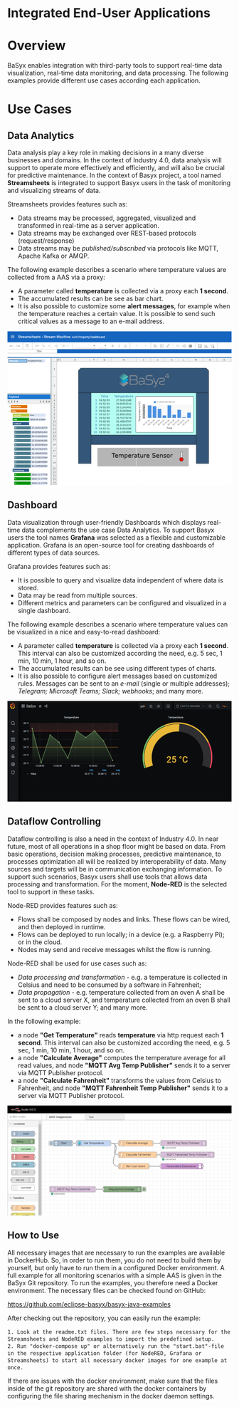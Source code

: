 # Integrated End-User Applications

# Overview
BaSyx enables integration with third-party tools to support real-time data visualization, real-time data monitoring, and data processing. The following examples provide different use cases according each application.

# Use Cases

## Data Analytics

Data analysis play a key role in making decisions in a many diverse businesses and domains. In the context of Industry 4.0, data analysis will support to operate more effectively and efficiently, and will also be crucial for predictive maintenance. In the context of Basyx project, a tool named **Streamsheets** is integrated to support Basyx users in the task of monitoring and visualizing streams of data.

Streamsheets provides features such as:

* Data streams may be processed, aggregated, visualized and transformed in real-time as a server application.
* Data streams may be exchanged over REST-based protocols (request/response)
* Data streams may be *published/subscribed* via protocols like MQTT, Apache Kafka or AMQP.

The following example describes a scenario where temperature values are collected from a AAS via a proxy:

* A parameter called **temperature** is collected via a proxy each **1 second**.
* The accumulated results can be see as bar chart.
* It is also possible to customize some **alert messages**, for example when the temperature reaches a certain value. It is possible to send such critical values as a message to an e-mail address.

![Basyx.monitoring-streamsheets-thumb.png](./images/800px-Basyx.monitoring-streamsheets-thumb.png)

## Dashboard

Data visualization through user-friendly Dashboards which displays real-time data complements the use case Data Analytics. To support Basyx users the tool names **Grafana** was selected as a flexible and customizable application. Grafana is an open-source tool for creating dashboards of different types of data sources.

Grafana provides features such as:

* It is possible to query and visualize data independent of where data is stored.
* Data may be read from multiple sources.
* Different metrics and parameters can be configured and visualized in a single dashboard.

The following example describes a scenario where temperature values can be visualized in a nice and easy-to-read dashboard:

* A parameter called **temperature** is collected via a proxy each **1 second**. This interval can also be customized according the need, e.g. 5 sec, 1 min, 10 min, 1 hour, and so on.
* The accumulated results can be see using different types of charts.
* It is also possible to configure alert messages based on customized rules. Messages can be sent to an *e-mail* (single or multiple addresses); *Telegram; Microsoft Teams; Slack; webhooks*; and many more.

![GrafanaDashboard.png](./images/800px-GrafanaDashboard.png)

## Dataflow Controlling

Dataflow controlling is also a need in the context of Industry 4.0. In near future, most of all operations in a shop floor might be based on data. From basic operations, decision making processes, predictive maintenance, to processes optimization all will be realized by interoperability of data. Many sources and targets will be in communication exchanging information. To support such scenarios, Basyx users shall use tools that allows data processing and transformation. For the moment, **Node-RED** is the selected tool to support in these tasks.

Node-RED provides features such as:

* Flows shall be composed by nodes and links. These flows can be wired, and then deployed in runtime.
* Flows can be deployed to run locally; in a device (e.g. a Raspberry Pi); or in the cloud.
* Nodes may send and receive messages whilst the flow is running.

Node-RED shall be used for use cases such as:

* *Data processing and transformation* - e.g. a temperature is collected in Celsius and need to be consumed by a software in Fahrenheit;
* *Data propagation* - e.g. temperature collected from an oven A shall be sent to a cloud server X, and temperature collected from an oven B shall be sent to a cloud server Y;
and many more.


In the following example:

* a node **"Get Temperature"** reads **temperature** via http request each **1 second**. This interval can also be customized according the need, e.g. 5 sec, 1 min, 10 min, 1 hour, and so on.
* a node **"Calculate Average"** computes the temperature average for all read values, and node **"MQTT Avg Temp Publisher"** sends it to a server via MQTT Publisher protocol.
* a node **"Calculate Fahrenheit"** transforms the values from Celsius to Fahrenheit, and node **"MQTT Fahrenheit Temp Publisher"** sends it to a server via MQTT Publisher protocol.

![NodeRedDashboard.png](./images/800px-NodeRedDashboard.png)

## How to Use
All necessary images that are necessary to run the examples are available in DockerHub. So, in order to run them, you do not need to build them by yourself, but only have to run them in a configured Docker environment. A full example for all monitoring scenarios with a simple AAS is given in the BaSyx Git repository. To run the examples, you therefore need a Docker environment. The necessary files can be checked found on GitHub:

https://github.com/eclipse-basyx/basyx-java-examples

After checking out the repository, you can easily run the example:

```
1. Look at the readme.txt files. There are few steps necessary for the Streamsheets and NodeRED examples to import the predefined setup.
2. Run "docker-compose up" or alternatively run the "start.bat"-file in the respective application folder (for NodeRED, Grafana or Streamsheets) to start all necessary docker images for one example at once.
```

If there are issues with the docker environment, make sure that the files inside of the git repository are shared with the docker containers by configuring the file sharing mechanism in the docker daemon settings.